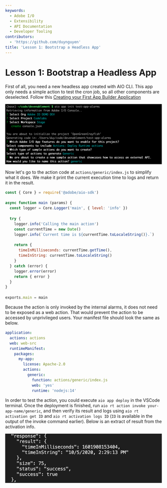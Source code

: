 ```yaml
---
keywords:
  - Adobe I/O
  - Extensibility
  - API Documentation
  - Developer Tooling
contributors:
  - 'https://github.com/duynguyen'
title: 'Lesson 1: Bootstrap a Headless App'
---
```


# Lesson 1: Bootstrap a Headless App

First of all, you need a new headless app created with AIO CLI. This app only needs a simple action to test the cron job, so all other components are deselected.
Follow this [Creating your First App Builder Application](../../getting_started/first_app.md)

![app-init](assets/app-init.png)

Now let's go to the action code at `actions/generic/index.js` to simplify what it does. We make it print the current execution time to logs and return it in the result.

```javascript
const { Core } = require('@adobe/aio-sdk')

async function main (params) {
  const logger = Core.Logger('main', { level: 'info' })

  try {
    logger.info('Calling the main action')
    const currentTime = new Date()
    logger.info(`Current time is ${currentTime.toLocaleString()}.`)

    return {
      timeInMilliseconds: currentTime.getTime(),
      timeInString: currentTime.toLocaleString()
    }
  } catch (error) {
    logger.error(error)
    return { error }
  }
}

exports.main = main
```

Because the action is only invoked by the internal alarms, it does not need to be exposed as a web action. That would prevent the action to be accessed by unprivileged users. Your manifest file should look the same as below.

```yaml
application:
  actions: actions
  web: web-src
  runtimeManifest:
    packages:
      my-app:
        license: Apache-2.0
        actions:
          generic:
            function: actions/generic/index.js
            web: 'yes'
            runtime: 'nodejs:14'
```

In order to test the action, you could execute `aio app deploy` in the VSCode terminal. Once the deployment is finished, run `aio rt action invoke your-app-name/generic`, and then verify its result and logs using `aio rt activation get ID` and `aio rt activation logs ID` (`ID` is available in the output of the invoke command earlier). Below is an extract of result from the activation info.

![activation-get](assets/activation-get.png)

